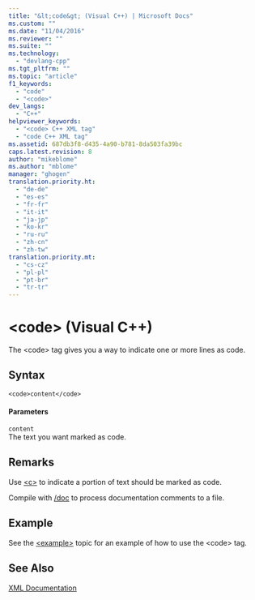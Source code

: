 ```yaml
---
title: "&lt;code&gt; (Visual C++) | Microsoft Docs"
ms.custom: ""
ms.date: "11/04/2016"
ms.reviewer: ""
ms.suite: ""
ms.technology: 
  - "devlang-cpp"
ms.tgt_pltfrm: ""
ms.topic: "article"
f1_keywords: 
  - "code"
  - "<code>"
dev_langs: 
  - "C++"
helpviewer_keywords: 
  - "<code> C++ XML tag"
  - "code C++ XML tag"
ms.assetid: 687db3f8-d435-4a90-b781-8da503fa39bc
caps.latest.revision: 8
author: "mikeblome"
ms.author: "mblome"
manager: "ghogen"
translation.priority.ht: 
  - "de-de"
  - "es-es"
  - "fr-fr"
  - "it-it"
  - "ja-jp"
  - "ko-kr"
  - "ru-ru"
  - "zh-cn"
  - "zh-tw"
translation.priority.mt: 
  - "cs-cz"
  - "pl-pl"
  - "pt-br"
  - "tr-tr"
---
```

# &lt;code&gt; (Visual C++)
The \<code> tag gives you a way to indicate one or more lines as code.  
  
## Syntax  
  
```  
<code>content</code>  
```  
  
#### Parameters  
 `content`  
 The text you want marked as code.  
  
## Remarks  
 Use [\<c>](../ide/c-visual-cpp.md) to indicate a portion of text should be marked as code.  
  
 Compile with [/doc](../build/reference/doc-process-documentation-comments-c-cpp.md) to process documentation comments to a file.  
  
## Example  
 See the [\<example>](../ide/example-visual-cpp.md) topic for an example of how to use the \<code> tag.  
  
## See Also  
 [XML Documentation](../ide/xml-documentation-visual-cpp.md)